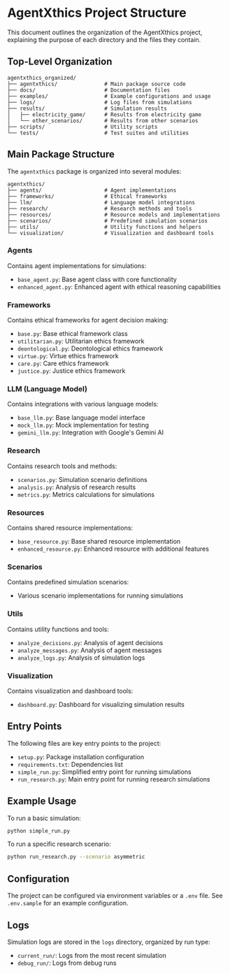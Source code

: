 # AgentXthics Project Structure

This document outlines the organization of the AgentXthics project, explaining the purpose of each directory and the files they contain.

## Top-Level Organization

```
agentxthics_organized/
├── agentxthics/               # Main package source code
├── docs/                      # Documentation files
├── examples/                  # Example configurations and usage
├── logs/                      # Log files from simulations
├── results/                   # Simulation results
│   ├── electricity_game/      # Results from electricity game
│   └── other_scenarios/       # Results from other scenarios
├── scripts/                   # Utility scripts
└── tests/                     # Test suites and utilities
```

## Main Package Structure

The `agentxthics` package is organized into several modules:

```
agentxthics/
├── agents/                    # Agent implementations
├── frameworks/                # Ethical frameworks
├── llm/                       # Language model integrations
├── research/                  # Research methods and tools
├── resources/                 # Resource models and implementations
├── scenarios/                 # Predefined simulation scenarios
├── utils/                     # Utility functions and helpers
└── visualization/             # Visualization and dashboard tools
```

### Agents

Contains agent implementations for simulations:
- `base_agent.py`: Base agent class with core functionality
- `enhanced_agent.py`: Enhanced agent with ethical reasoning capabilities

### Frameworks

Contains ethical frameworks for agent decision making:
- `base.py`: Base ethical framework class
- `utilitarian.py`: Utilitarian ethics framework
- `deontological.py`: Deontological ethics framework
- `virtue.py`: Virtue ethics framework
- `care.py`: Care ethics framework
- `justice.py`: Justice ethics framework

### LLM (Language Model)

Contains integrations with various language models:
- `base_llm.py`: Base language model interface
- `mock_llm.py`: Mock implementation for testing
- `gemini_llm.py`: Integration with Google's Gemini AI

### Research

Contains research tools and methods:
- `scenarios.py`: Simulation scenario definitions
- `analysis.py`: Analysis of research results
- `metrics.py`: Metrics calculations for simulations

### Resources

Contains shared resource implementations:
- `base_resource.py`: Base shared resource implementation
- `enhanced_resource.py`: Enhanced resource with additional features

### Scenarios

Contains predefined simulation scenarios:
- Various scenario implementations for running simulations

### Utils

Contains utility functions and tools:
- `analyze_decisions.py`: Analysis of agent decisions
- `analyze_messages.py`: Analysis of agent messages
- `analyze_logs.py`: Analysis of simulation logs

### Visualization

Contains visualization and dashboard tools:
- `dashboard.py`: Dashboard for visualizing simulation results

## Entry Points

The following files are key entry points to the project:

- `setup.py`: Package installation configuration
- `requirements.txt`: Dependencies list
- `simple_run.py`: Simplified entry point for running simulations
- `run_research.py`: Main entry point for running research simulations

## Example Usage

To run a basic simulation:

```bash
python simple_run.py
```

To run a specific research scenario:

```bash
python run_research.py --scenario asymmetric
```

## Configuration

The project can be configured via environment variables or a `.env` file. See `.env.sample` for an example configuration.

## Logs

Simulation logs are stored in the `logs` directory, organized by run type:

- `current_run/`: Logs from the most recent simulation
- `debug_run/`: Logs from debug runs
